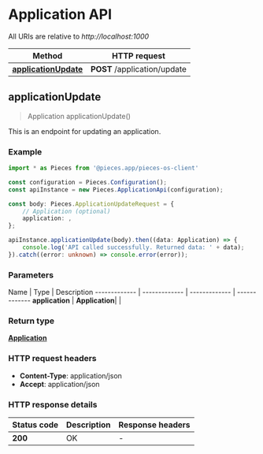 # Application API

All URIs are relative to *http://localhost:1000*

Method | HTTP request
------------- | -------------
[**applicationUpdate**](ApplicationApi#applicationupdate) | **POST** /application/update


## **applicationUpdate**
> Application applicationUpdate()

This is an endpoint for updating an application.

### Example

```typescript
import * as Pieces from '@pieces.app/pieces-os-client'

const configuration = Pieces.Configuration();
const apiInstance = new Pieces.ApplicationApi(configuration);

const body: Pieces.ApplicationUpdateRequest = {
    // Application (optional)
    application: ,
};

apiInstance.applicationUpdate(body).then((data: Application) => {
    console.log('API called successfully. Returned data: ' + data);
}).catch((error: unknown) => console.error(error));
```

### Parameters

Name | Type | Description
------------- | ------------- | ------------- | -------------
 **application** | **Application**|  |


### Return type

[**Application**](../models/Application)

### HTTP request headers

- **Content-Type**: application/json
- **Accept**: application/json


### HTTP response details
| Status code | Description | Response headers
|-------------|-------------|------------------
**200** | OK |  -  |



